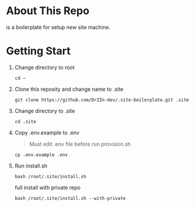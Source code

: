 # About This Repo

is a boilerplate for setup new site machine.

# Getting Start

1. Change directory to root

   ```shell
   cd ~
   ```

2. Clone this reposity and change name to .site

   ```shell
   git clone https://github.com/DrZIn-dev/.site-boilerplate.git .site
   ```

3. Change directory to .site

   ```shell
   cd .site
   ```

4. Copy .env.example to .env

   > Must edit .env file before run provision.sh

   ```shell
   cp .env.example .env
   ```

5. Run install.sh

   ```shell
   bash /root/.site/install.sh
   ```

   full install with private repo

   ```shell
   bash /root/.site/install.sh --with-private
   ```
